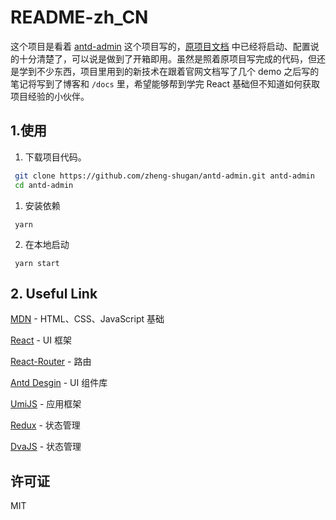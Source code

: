 # README-zh_CN

这个项目是看着 [antd-admin](https://github.com/zuiidea/antd-admin) 这个项目写的，[原项目文档](https://doc.antd-admin.zuiidea.com/#/zh-cn/getting-started) 中已经将启动、配置说的十分清楚了，可以说是做到了开箱即用。虽然是照着原项目写完成的代码，但还是学到不少东西，项目里用到的新技术在跟着官网文档写了几个 demo 之后写的笔记将写到了博客和 `/docs` 里，希望能够帮到学完 React 基础但不知道如何获取项目经验的小伙伴。

## 1.使用

1. 下载项目代码。

```bash
 git clone https://github.com/zheng-shugan/antd-admin.git antd-admin
 cd antd-admin
```

1. 安装依赖

```
 yarn
```

2. 在本地启动

```
 yarn start
```

## 2. Useful Link

[MDN](https://developer.mozilla.org/zh-CN/docs/Web) - HTML、CSS、JavaScript 基础

[React](https://zh-hans.reactjs.org/) - UI 框架

[React-Router](https://reactrouter.com/) - 路由

[Antd Desgin](https://ant.design/index-cn) - UI 组件库

[UmiJS](https://umijs.org/zh-CN) - 应用框架

[Redux](http://cn.redux.js.org/) - 状态管理

[DvaJS](https://dvajs.com) - 状态管理

## 许可证
MIT
